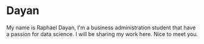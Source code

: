 # Dayan
My name is Raphael Dayan, I'm a business administration student that have a passion for data science.
I will be sharing my work here. 
Nice to meet you.
